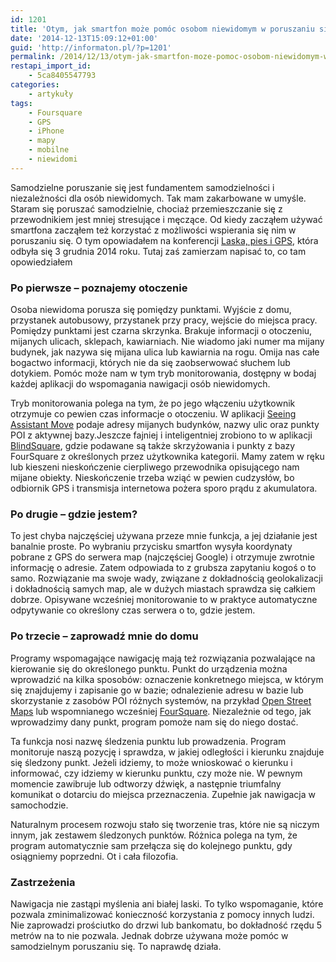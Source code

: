 ```yaml
---
id: 1201
title: 'Otym, jak smartfon może pomóc osobom niewidomym w poruszaniu się'
date: '2014-12-13T15:09:12+01:00'
guid: 'http://informaton.pl/?p=1201'
permalink: /2014/12/13/otym-jak-smartfon-moze-pomoc-osobom-niewidomym-w-poruszaniu-sie/
restapi_import_id:
    - 5ca8405547793
categories:
    - artykuły
tags:
    - Foursquare
    - GPS
    - iPhone
    - mapy
    - mobilne
    - niewidomi
---
```


Samodzielne poruszanie się jest fundamentem samodzielności i niezależności dla osób niewidomych. Tak mam zakarbowane w umyśle. Staram się poruszać samodzielnie, chociaż przemieszczanie się z przewodnikiem jest mniej stresujące i męczące. Od kiedy zacząłem używać smartfona zacząłem też korzystać z możliwości wspierania się nim w poruszaniu się. O tym opowiadałem na konferencji [Laska, pies i GPS](http://fundacjavismaior.pl/dzieje-sie/wydarzenia/program-konferencji-laska-pies-i-gps/), która odbyła się 3 grudnia 2014 roku. Tutaj zaś zamierzam napisać to, co tam opowiedziałem

### Po pierwsze – poznajemy otoczenie

Osoba niewidoma porusza się pomiędzy punktami. Wyjście z domu, przystanek autobusowy, przystanek przy pracy, wejście do miejsca pracy. Pomiędzy punktami jest czarna skrzynka. Brakuje informacji o otoczeniu, mijanych ulicach, sklepach, kawiarniach. Nie wiadomo jaki numer ma mijany budynek, jak nazywa się mijana ulica lub kawiarnia na rogu. Omija nas całe bogactwo informacji, których nie da się zaobserwować słuchem lub dotykiem. Pomóc może nam w tym tryb monitorowania, dostępny w bodaj każdej aplikacji do wspomagania nawigacji osób niewidomych.

Tryb monitorowania polega na tym, że po jego włączeniu użytkownik otrzymuje co pewien czas informacje o otoczeniu. W aplikacji [Seeing Assistant Move](https://itunes.apple.com/pl/app/seeing-assistant-move/id625286820?mt=8) podaje adresy mijanych budynków, nazwy ulic oraz punkty POI z aktywnej bazy.Jeszcze fajniej i inteligentniej zrobiono to w aplikacji [BlindSquare](http://blindsquare.com/), gdzie podawane są także skrzyżowania i punkty z bazy FourSquare z określonych przez użytkownika kategorii. Mamy zatem w ręku lub kieszeni nieskończenie cierpliwego przewodnika opisującego nam mijane obiekty. Nieskończenie trzeba wziąć w pewien cudzysłów, bo odbiornik GPS i transmisja internetowa pożera sporo prądu z akumulatora.

### Po drugie – gdzie jestem?

To jest chyba najczęściej używana przeze mnie funkcja, a jej działanie jest banalnie proste. Po wybraniu przycisku smartfon wysyła koordynaty pobrane z GPS do serwera map (najczęściej Google) i otrzymuje zwrotnie informację o adresie. Zatem odpowiada to z grubsza zapytaniu kogoś o to samo. Rozwiązanie ma swoje wady, związane z dokładnością geolokalizacji i dokładnością samych map, ale w dużych miastach sprawdza się całkiem dobrze. Opisywane wcześniej monitorowanie to w praktyce automatyczne odpytywanie co określony czas serwera o to, gdzie jestem.

### Po trzecie – zaprowadź mnie do domu

Programy wspomagające nawigację mają też rozwiązania pozwalające na kierowanie się do określonego punktu. Punkt do urządzenia można wprowadzić na kilka sposobów: oznaczenie konkretnego miejsca, w którym się znajdujemy i zapisanie go w bazie; odnalezienie adresu w bazie lub skorzystanie z zasobów POI różnych systemów, na przykład [Open Street Maps](http://www.openstreetmap.org/#map=5/51.500/-0.100) lub wspomnianego wcześniej [FourSquare](https://foursquare.com/). Niezależnie od tego, jak wprowadzimy dany punkt, program pomoże nam się do niego dostać.

Ta funkcja nosi nazwę śledzenia punktu lub prowadzenia. Program monitoruje naszą pozycję i sprawdza, w jakiej odległości i kierunku znajduje się śledzony punkt. Jeżeli idziemy, to może wnioskować o kierunku i informować, czy idziemy w kierunku punktu, czy może nie. W pewnym momencie zawibruje lub odtworzy dźwięk, a następnie triumfalny komunikat o dotarciu do miejsca przeznaczenia. Zupełnie jak nawigacja w samochodzie.

Naturalnym procesem rozwoju stało się tworzenie tras, które nie są niczym innym, jak zestawem śledzonych punktów. Różnica polega na tym, że program automatycznie sam przełącza się do kolejnego punktu, gdy osiągniemy poprzedni. Ot i cała filozofia.

### Zastrzeżenia

Nawigacja nie zastąpi myślenia ani białej laski. To tylko wspomaganie, które pozwala zminimalizować konieczność korzystania z pomocy innych ludzi. Nie zaprowadzi prościutko do drzwi lub bankomatu, bo dokładność rzędu 5 metrów na to nie pozwala. Jednak dobrze używana może pomóc w samodzielnym poruszaniu się. To naprawdę działa.

